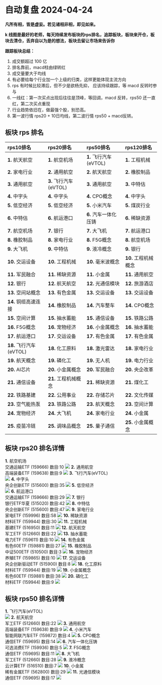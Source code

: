 # 自动复盘 2024-04-24

**凡所有相，皆是虚妄。若见诸相非相，即见如来。**

**k 线图是最好的老师，每天持续发布板块的rps排名，追踪板块，板块来开仓，板块去清仓，丢弃自以为是的想法，板块去留让市场来告诉你**
        
**跟踪板块总结：**
1. 成交额超过 100 亿
2. 排名靠前，macd柱由绿转红
3. 成交量要大于均线
4. 有必要给每个行业加一个上级的归类，这样更能体现主流方向
5. rps 有时候比较滞后，但不少是欲杨先抑， 应该持续跟踪，等 macd 反转时参与
6. 一线红：第一次买点出现后往往是顶峰，等回调，macd 反转，rps50 还一直红，第二次买点重现
7. 行业趋势依旧在，做最强个股，别恐高。
8. 第一波行情 rps20 + 10日均线，第二波行情 rps50 + macd反转。
        
## 板块 rps 排名
| rps10排名               | rps20排名              | rps50排名              | rps120排名           |
|:------------------------|:-----------------------|:-----------------------|:---------------------|
| **1.** 航天航空         | **1.** 航空机场        | **1.** 飞行汽车(eVTOL) | **1.** 工程机械      |
| **2.** 家电行业         | **2.** 通用航空        | **2.** 航天航空        | **2.** 橡胶制品      |
| **3.** 通用航空         | **3.** 飞行汽车(eVTOL) | **3.** 通用航空        | **3.** 中特估        |
| **4.** 中字头           | **4.** 中字头          | **4.** CPO概念         | **4.** 中字头        |
| **5.** 低空经济         | **5.** 低空经济        | **5.** 小米汽车        | **5.** 煤炭行业      |
| **6.** 中特估           | **6.** 航运港口        | **6.** 汽车一体化压铸  | **6.** 稀缺资源      |
| **7.** 航空机场         | **7.** 银行            | **7.** 大飞机          | **7.** 航运港口      |
| **8.** 橡胶制品         | **8.** 家电行业        | **8.** F5G概念         | **8.** 航空机场      |
| **9.** 大飞机           | **9.** 中特估          | **9.** 液冷概念        | **9.** 银行          |
| **10.** 交运设备        | **10.** 工程机械       | **10.** 毫米波概念     | **10.** 工程机械概念 |
| **11.** 军民融合        | **11.** 稀缺资源       | **11.** 小金属         | **11.** 通用航空     |
| **12.** 银行            | **12.** 航天航空       | **12.** 光通信模块     | **12.** 旅游酒店     |
| **13.** 空间站概念      | **13.** 有色金属       | **13.** 交运设备       | **13.** 交运设备     |
| **14.** 铜缆高速连接    | **14.** 橡胶制品       | **14.** 汽车整车       | **14.** CPO概念      |
| **15.** 空间计算        | **15.** 抽水蓄能       | **15.** 通信设备       | **15.** 铁路公路     |
| **16.** F5G概念         | **16.** 宠物经济       | **16.** 小金属概念     | **16.** 抽水蓄能     |
| **17.** 航运港口        | **17.** 交运设备       | **17.** 有色金属       | **17.** 有色金属     |
| **18.** 飞行汽车(eVTOL) | **18.** 化工原料       | **18.** 激光雷达       | **18.** 家电行业     |
| **19.** 航天概念        | **19.** 磷化工         | **19.** 无人机         | **19.** 电力行业     |
| **20.** AI芯片          | **20.** 小金属概念     | **20.** 军民融合       | **20.** 央企改革     |
| **21.** 通信设备        | **21.** 工程机械概念   | **21.** 稀缺资源       | **21.** 煤化工       |
| **22.** 铁路基建        | **22.** 公用事业       | **22.** 存储芯片       | **22.** 文化传媒     |
| **23.** 空气能热泵      | **23.** 铁路公路       | **23.** 航天概念       | **23.** 空间计算     |
| **24.** 宠物经济        | **24.** 大飞机         | **24.** 家电行业       | **24.** 小金属       |
| **25.** 疫苗冷链        | **25.** 调味品概念     | **25.** 量子通信       | **25.** 小金属概念   |
## 板块 rps20 排名详情
**1.** 航空机场<br/>交通运输ETF (159666) 数目:10
 ![](https://sykent-blog-image.oss-cn-beijing.aliyuncs.com/quant/image/2024/4/1713945821826-tmp.jpg)
**2.** 通用航空<br/>高端装备ETF (159638) 数目:9
 ![](https://sykent-blog-image.oss-cn-beijing.aliyuncs.com/quant/image/2024/4/1713945823224-tmp.jpg)
**3.** 飞行汽车(eVTOL)<br/>
 ![](https://sykent-blog-image.oss-cn-beijing.aliyuncs.com/quant/image/2024/4/1713945823829-tmp.jpg)
**4.** 中字头<br/>央企创新ETF (515600) 数目:35
 ![](https://sykent-blog-image.oss-cn-beijing.aliyuncs.com/quant/image/2024/4/1713945824821-tmp.jpg)
**5.** 低空经济<br/>
 ![](https://sykent-blog-image.oss-cn-beijing.aliyuncs.com/quant/image/2024/4/1713945825362-tmp.jpg)
**6.** 航运港口<br/>交通运输ETF (159666) 数目:29
 ![](https://sykent-blog-image.oss-cn-beijing.aliyuncs.com/quant/image/2024/4/1713945826268-tmp.jpg)
**7.** 银行<br/>银行ETF华夏 (515020) 数目:42
 ![](https://sykent-blog-image.oss-cn-beijing.aliyuncs.com/quant/image/2024/4/1713945827181-tmp.jpg)
**8.** 中特估<br/>央企创新ETF (515600) 数目:47
 ![](https://sykent-blog-image.oss-cn-beijing.aliyuncs.com/quant/image/2024/4/1713945828131-tmp.jpg)
**9.** 家电行业<br/>家电ETF (159996) 数目:58
 ![](https://sykent-blog-image.oss-cn-beijing.aliyuncs.com/quant/image/2024/4/1713945829060-tmp.jpg)
**10.** 稀缺资源<br/>材料ETF (159944) 数目:30
 ![](https://sykent-blog-image.oss-cn-beijing.aliyuncs.com/quant/image/2024/4/1713945830067-tmp.jpg)
**11.** 工程机械<br/>基建ETF (516950) 数目:11
 ![](https://sykent-blog-image.oss-cn-beijing.aliyuncs.com/quant/image/2024/4/1713945831057-tmp.jpg)
**12.** 航天航空<br/>军工ETF (512660) 数目:22
 ![](https://sykent-blog-image.oss-cn-beijing.aliyuncs.com/quant/image/2024/4/1713945832102-tmp.jpg)
**13.** 抽水蓄能<br/>电力ETF (159611) 数目:10
 ![](https://sykent-blog-image.oss-cn-beijing.aliyuncs.com/quant/image/2024/4/1713945833092-tmp.jpg)
**14.** 有色金属<br/>有色60ETF (159881) 数目:27
 ![](https://sykent-blog-image.oss-cn-beijing.aliyuncs.com/quant/image/2024/4/1713945834118-tmp.jpg)
**15.** 橡胶制品<br/>中证500ETF (510500) 数目:3
 ![](https://sykent-blog-image.oss-cn-beijing.aliyuncs.com/quant/image/2024/4/1713945835041-tmp.jpg)
**16.** 宠物经济<br/>养殖ETF (159865) 数目:10
 ![](https://sykent-blog-image.oss-cn-beijing.aliyuncs.com/quant/image/2024/4/1713945836070-tmp.jpg)
**17.** 交运设备<br/>央企创新驱动ETF (515900) 数目:8
 ![](https://sykent-blog-image.oss-cn-beijing.aliyuncs.com/quant/image/2024/4/1713945837001-tmp.jpg)
**18.** 化工原料<br/>材料ETF (159944) 数目:19
 ![](https://sykent-blog-image.oss-cn-beijing.aliyuncs.com/quant/image/2024/4/1713945837994-tmp.jpg)
**19.** 小金属概念<br/>有色60ETF (159881) 数目:38
 ![](https://sykent-blog-image.oss-cn-beijing.aliyuncs.com/quant/image/2024/4/1713945838930-tmp.jpg)
**20.** 磷化工<br/>材料ETF (159944) 数目:9
 ![](https://sykent-blog-image.oss-cn-beijing.aliyuncs.com/quant/image/2024/4/1713945839968-tmp.jpg)

## 板块 rps50 排名详情
**1.** 飞行汽车(eVTOL)<br/>
 ![](https://sykent-blog-image.oss-cn-beijing.aliyuncs.com/quant/image/2024/4/1713945840599-tmp.jpg)
**2.** 航天航空<br/>军工ETF (512660) 数目:22
 ![](https://sykent-blog-image.oss-cn-beijing.aliyuncs.com/quant/image/2024/4/1713945841494-tmp.jpg)
**3.** 通用航空<br/>高端装备ETF (159638) 数目:9
 ![](https://sykent-blog-image.oss-cn-beijing.aliyuncs.com/quant/image/2024/4/1713945842456-tmp.jpg)
**4.** 小米汽车<br/>智能网联汽车ETF (159872) 数目:4
 ![](https://sykent-blog-image.oss-cn-beijing.aliyuncs.com/quant/image/2024/4/1713945843127-tmp.jpg)
**5.** CPO概念<br/>通信ETF (159695) 数目:14
 ![](https://sykent-blog-image.oss-cn-beijing.aliyuncs.com/quant/image/2024/4/1713945844175-tmp.jpg)
**6.** 汽车一体化压铸<br/>可选消费ETF (159936) 数目:5
 ![](https://sykent-blog-image.oss-cn-beijing.aliyuncs.com/quant/image/2024/4/1713945845104-tmp.jpg)
**7.** F5G概念<br/>通信ETF (159695) 数目:11
 ![](https://sykent-blog-image.oss-cn-beijing.aliyuncs.com/quant/image/2024/4/1713945846088-tmp.jpg)
**8.** 大飞机<br/>军工ETF (512660) 数目:28
 ![](https://sykent-blog-image.oss-cn-beijing.aliyuncs.com/quant/image/2024/4/1713945847034-tmp.jpg)
**9.** 液冷概念<br/>云计算ETF (516510) 数目:7
 ![](https://sykent-blog-image.oss-cn-beijing.aliyuncs.com/quant/image/2024/4/1713945848114-tmp.jpg)
**10.** 小金属<br/>稀有金属ETF (562800) 数目:29
 ![](https://sykent-blog-image.oss-cn-beijing.aliyuncs.com/quant/image/2024/4/1713945849085-tmp.jpg)
**11.** 光通信模块<br/>通信ETF (159695) 数目:17
 ![](https://sykent-blog-image.oss-cn-beijing.aliyuncs.com/quant/image/2024/4/1713945850132-tmp.jpg)
